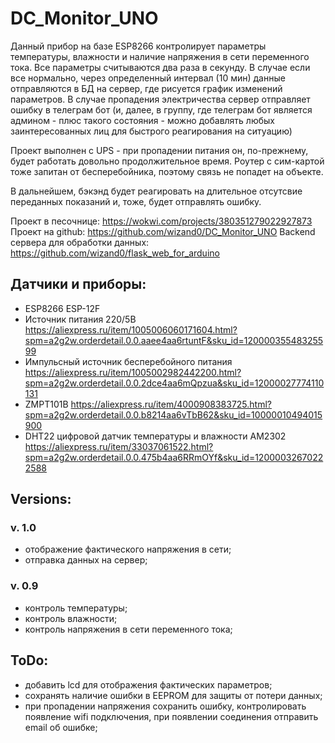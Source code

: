 # DC_Monitor_UNO

Данный прибор на базе ESP8266 контролирует параметры температуры, влажности и наличие напряжения в сети переменного тока. Все параметры считываются два раза в секунду. 
В случае если все нормально, через определенный интервал (10 мин) данные отправляются в БД на сервер, где рисуется график изменений параметров. В случае пропадения электричества 
сервер отправляет ошибку в телеграм бот (и, далее, в группу, где телеграм бот является админом - плюс такого состояния - можно добавлять любых заинтересованных лиц для 
быстрого реагирования на ситуацию)

Проект выполнен с UPS - при пропадении питания он, по-прежнему, будет работать довольно продолжительное время. Роутер с сим-картой тоже запитан от бесперебойника, поэтому связь
не попадет на объекте.

В дальнейшем, бэкэнд будет реагировать на длительное отсутсвие переданных показаний и, тоже, будет отправлять ошибку.

Проект в песочнице: https://wokwi.com/projects/380351279022927873
Проект на github: https://github.com/wizand0/DC_Monitor_UNO
Backend сервера для обработки данных: https://github.com/wizand0/flask_web_for_arduino


## Датчики и приборы:
- ESP8266 ESP-12F
- Источник питания 220/5В https://aliexpress.ru/item/1005006060171604.html?spm=a2g2w.orderdetail.0.0.aaee4aa6rtuntF&sku_id=12000035548325599
- Импульсный источник бесперебойного питания https://aliexpress.ru/item/1005002982442200.html?spm=a2g2w.orderdetail.0.0.2dce4aa6mQpzua&sku_id=12000027774110131
- ZMPT101B https://aliexpress.ru/item/4000908383725.html?spm=a2g2w.orderdetail.0.0.b8214aa6vTbB62&sku_id=10000010494015900
- DHT22 цифровой датчик температуры и влажности AM2302 https://aliexpress.ru/item/33037061522.html?spm=a2g2w.orderdetail.0.0.475b4aa6RRmOYf&sku_id=12000032670222588


## Versions:
### v. 1.0
- отображение фактического напряжения в сети;
- отправка данных на сервер;

### v. 0.9

- контроль температуры;
- контроль влажности;
- контроль напряжения в сети переменного тока;




## ToDo:
- добавить lcd для отображения фактических параметров;
- сохранять наличие ошибки в EEPROM для защиты от потери данных;
- при пропадении напряжения сохранить ошибку, контролировать появление wifi подключения, при появлении соединения отправить email об ошибке;